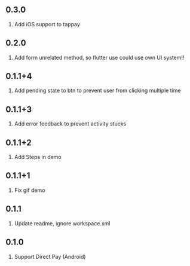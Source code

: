 ## 0.3.0
1. Add iOS support to tappay

## 0.2.0
1. Add form unrelated method, so flutter use could use own UI system!!

## 0.1.1+4
1. Add pending state to btn to prevent user from clicking multiple time

## 0.1.1+3
1. Add error feedback to prevent activity stucks

## 0.1.1+2
1. Add Steps in demo

## 0.1.1+1
1. Fix gif demo

## 0.1.1
1. Update readme, ignore workspace.xml

## 0.1.0
1. Support Direct Pay (Android)
